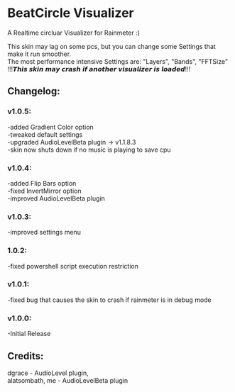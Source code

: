# BeatCircle Visualizer
A Realtime circluar Visualizer for Rainmeter :)

This skin may lag on some pcs, but you can change some Settings that make it run smoother.  
The most performance intensive Settings are: "Layers", "Bands", "FFTSize"  
!!!𝙏𝙝𝙞𝙨 𝙨𝙠𝙞𝙣 𝙢𝙖𝙮 𝙘𝙧𝙖𝙨𝙝 𝙞𝙛 𝙖𝙣𝙤𝙩𝙝𝙚𝙧 𝙫𝙞𝙨𝙪𝙖𝙡𝙞𝙯𝙚𝙧 𝙞𝙨 𝙡𝙤𝙖𝙙𝙚𝙙!!!  

## Changelog:  
### v1.0.5:  
-added Gradient Color option  
-tweaked default settings  
-upgraded AudioLevelBeta plugin -> v1.1.8.3  
-skin now shuts down if no music is playing to save cpu  
### v1.0.4:  
-added Flip Bars option  
-fixed InvertMirror option  
-improved AudioLevelBeta plugin  
### v1.0.3:  
-improved settings menu  
### 1.0.2:  
-fixed powershell script execution restriction  
### v1.0.1:  
-fixed bug that causes the skin to crash if rainmeter is in debug mode  
### v1.0.0:  
-Initial Release  

## Credits:
dgrace - AudioLevel plugin,  
alatsombath, me - AudioLevelBeta plugin  